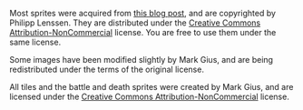 [pl]: http://blogoscoped.com/archive/2006-08-08-n51.html
[cc-by-nc-25]: http://creativecommons.org/licenses/by-nc/2.5/
[cc-by-nc-30]: http://creativecommons.org/licenses/by-nc/3.0/

Most sprites were acquired from [this blog post][pl], and are copyrighted by
Philipp Lenssen.  They are distributed under the 
[Creative Commons Attribution-NonCommercial][cc-by-nc-25] license.
You are free to use them under the same license.

Some images have been modified slightly by Mark Gius, and are being
redistributed under the terms of the original license.

All tiles and the battle and death sprites were created by Mark Gius,
and are licensed under the 
[Creative Commons Attribution-NonCommercial][cc-by-nc-30] license.
